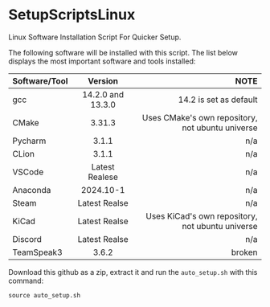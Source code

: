 # SetupScriptsLinux
Linux Software Installation Script For Quicker Setup.

The following software will be installed with this script. The list below displays the most important software and tools installed:

| Software/Tool |  Version  | NOTE |
|:-----|:--------:|------:|
| gcc  | 14.2.0 and 13.3.0 | 14.2 is set as default|
| CMake   |  3.31.3  | Uses CMake's own repository, not ubuntu universe |
| Pycharm   | 3.1.1 | n/a |
| CLion  | 3.1.1 | n/a |
| VSCode | Latest Realese | n/a |
| Anaconda | 2024.10-1 |n/a |
| Steam | Latest Realse | n/a |
| KiCad | Latest Realse | Uses KiCad's own repository, not ubuntu universe |
| Discord | Latest Realse | n/a |
| TeamSpeak3 | 3.6.2  | broken |

Download this github as a zip, extract it and run the `auto_setup.sh` with this command:

```
source auto_setup.sh
```
